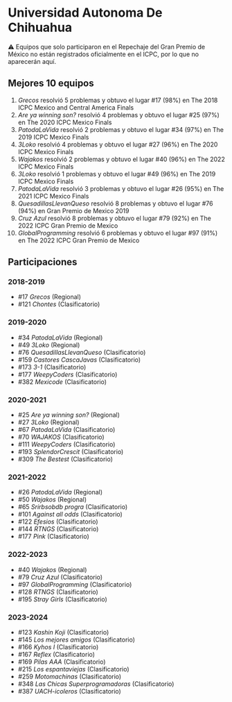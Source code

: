 # Universidad Autonoma De Chihuahua

:warning: Equipos que solo participaron en el Repechaje del Gran Premio de México no están registrados oficialmente en el ICPC, por lo que no aparecerán aquí.

## Mejores 10 equipos

1. _Grecos_ resolvió 5 problemas y obtuvo el lugar #17 (98%) en The 2018 ICPC Mexico and Central America Finals
1. _Are ya winning son?_ resolvió 4 problemas y obtuvo el lugar #25 (97%) en The 2020 ICPC Mexico Finals
1. _PatodaLaVida_ resolvió 2 problemas y obtuvo el lugar #34 (97%) en The 2019 ICPC Mexico Finals
1. _3Loko_ resolvió 4 problemas y obtuvo el lugar #27 (96%) en The 2020 ICPC Mexico Finals
1. _Wajakos_ resolvió 2 problemas y obtuvo el lugar #40 (96%) en The 2022 ICPC Mexico Finals
1. _3Loko_ resolvió 1 problemas y obtuvo el lugar #49 (96%) en The 2019 ICPC Mexico Finals
1. _PatodaLaVida_ resolvió 3 problemas y obtuvo el lugar #26 (95%) en The 2021 ICPC Mexico Finals
1. _QuesadillasLlevanQueso_ resolvió 8 problemas y obtuvo el lugar #76 (94%) en Gran Premio de Mexico 2019
1. _Cruz Azul_ resolvió 8 problemas y obtuvo el lugar #79 (92%) en The 2022 ICPC Gran Premio de Mexico
1. _GlobalProgramming_ resolvió 6 problemas y obtuvo el lugar #97 (91%) en The 2022 ICPC Gran Premio de Mexico

## Participaciones

### 2018-2019

- #17 _Grecos_ (Regional)
- #121 _Chontes_ (Clasificatorio)

### 2019-2020

- #34 _PatodaLaVida_ (Regional)
- #49 _3Loko_ (Regional)
- #76 _QuesadillasLlevanQueso_ (Clasificatorio)
- #159 _Castores CascaJavas_ (Clasificatorio)
- #173 _3-1_ (Clasificatorio)
- #177 _WeepyCoders_ (Clasificatorio)
- #382 _Mexicode_ (Clasificatorio)

### 2020-2021

- #25 _Are ya winning son?_ (Regional)
- #27 _3Loko_ (Regional)
- #67 _PatodaLaVida_ (Clasificatorio)
- #70 _WAJAKOS_ (Clasificatorio)
- #111 _WeepyCoders_ (Clasificatorio)
- #193 _SplendorCrescit_ (Clasificatorio)
- #309 _The Bestest_ (Clasificatorio)

### 2021-2022

- #26 _PatodaLaVida_ (Regional)
- #50 _Wajakos_ (Regional)
- #65 _Srirbsobdb progra_ (Clasificatorio)
- #101 _Against all odds_ (Clasificatorio)
- #122 _Efesios_ (Clasificatorio)
- #144 _RTNGS_ (Clasificatorio)
- #177 _Pink_ (Clasificatorio)

### 2022-2023

- #40 _Wajakos_ (Regional)
- #79 _Cruz Azul_ (Clasificatorio)
- #97 _GlobalProgramming_ (Clasificatorio)
- #128 _RTNGS_ (Clasificatorio)
- #195 _Stray Girls_ (Clasificatorio)

### 2023-2024

- #123 _Kashin Koji_ (Clasificatorio)
- #145 _Los mejores amigos_ (Clasificatorio)
- #166 _Kyhos I_ (Clasificatorio)
- #167 _Reflex_ (Clasificatorio)
- #169 _Pilas AAA_ (Clasificatorio)
- #215 _Los espantaviejas_ (Clasificatorio)
- #259 _Motomachinas_ (Clasificatorio)
- #348 _Las Chicas Superprogramadoras_ (Clasificatorio)
- #387 _UACH-icoleros_ (Clasificatorio)



